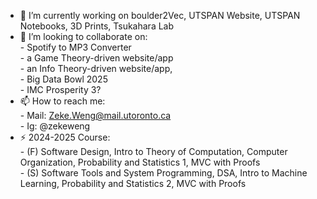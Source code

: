 - 🔭 I’m currently working on boulder2Vec, UTSPAN Website, UTSPAN Notebooks, 3D Prints, Tsukahara Lab
- 👯 I’m looking to collaborate on: \
      - Spotify to MP3 Converter \
      - a Game Theory-driven website/app \
      - an Info Theory-driven website/app, \
      - Big Data Bowl 2025 \
      - IMC Prosperity 3?
- 📫 How to reach me: \
      - Mail: Zeke.Weng@mail.utoronto.ca \
      - Ig: @zekeweng
- ⚡ 2024-2025 Course: \
      - (F) Software Design, Intro to Theory of Computation, Computer Organization, Probability and Statistics 1, MVC with Proofs \
      - (S) Software Tools and System Programming, DSA, Intro to Machine Learning, Probability and Statistics 2, MVC with Proofs
